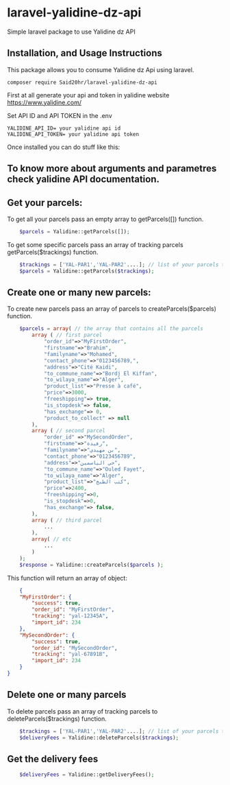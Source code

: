# laravel-yalidine-dz-api
Simple laravel package to use Yalidine dz API
## Installation, and Usage Instructions

This package allows you to consume Yalidine dz Api using laravel.

```cli
composer require Said20hr/laravel-yalidine-dz-api
```
First at all generate your api and token in yalidine website https://www.yalidine.com/

Set  API ID and API TOKEN in the .env  
```env
YALIDINE_API_ID= your yalidine api id
YALIDINE_API_TOKEN= your yalidine api token
```
Once installed you can do stuff like this:

## To know more about arguments and parametres check yalidine API documentation.

## Get your parcels:

To get all your parcels pass an empty array to getParcels([]) function.
```php
    $parcels = Yalidine::getParcels([]);
```

To get some specific parcels pass an array of tracking parcels getParcels($trackings) function.
```php
    $trackings = ['YAL-PAR1','YAL-PAR2'....]; // list of your parcels tracking 
    $parcels = Yalidine::getParcels($trackings);
```

## Create one or many new parcels:

To create new parcels pass an array of parcels to createParcels($parcels) function.
```php
    $parcels = array( // the array that contains all the parcels
        array ( // first parcel
            "order_id"=>"MyFirstOrder",
            "firstname"=>"Brahim",
            "familyname"=>"Mohamed",
            "contact_phone"=>"0123456789,",
            "address"=>"Cité Kaidi",
            "to_commune_name"=>"Bordj El Kiffan",
            "to_wilaya_name"=>"Alger",
            "product_list"=>"Presse à café",
            "price"=>3000,
            "freeshipping"=> true,
            "is_stopdesk"=> false,
            "has_exchange"=> 0,
            "product_to_collect" => null
        ),
        array ( // second parcel
            "order_id" =>"MySecondOrder",
            "firstname"=>"رفيدة",
            "familyname"=>"بن مهيدي",
            "contact_phone"=>"0123456789",
            "address"=>"حي الياسمين",
            "to_commune_name"=>"Ouled Fayet",
            "to_wilaya_name"=>"Alger",
            "product_list"=>"كتب الطبخ",
            "price"=>2400,
            "freeshipping"=>0,
            "is_stopdesk"=>0,
            "has_exchange"=> false,
        ),
        array ( // third parcel
            ...
        ),
        array( // etc
            ...
        )
    );
    $response = Yalidine::createParcels($parcels );
```
This function will return an array of object:
```json
    {
    "MyFirstOrder": {
        "success": true,
        "order_id": "MyFirstOrder",
        "tracking": "yal-12345A",
        "import_id": 234
    },
    "MySecondOrder": {
        "success": true,
        "order_id": "MySecondOrder",
        "tracking": "yal-67891B",
        "import_id": 234
    }
}
```

## Delete one or many parcels

To delete parcels pass an array of tracking parcels to deleteParcels($trackings) function.
```php
    $trackings = ['YAL-PAR1','YAL-PAR2'....]; // list of your parcels tracking 
    $deliveryFees = Yalidine::deleteParcels($trackings);
```

## Get the delivery fees
```php
    $deliveryFees = Yalidine::getDeliveryFees();
```
